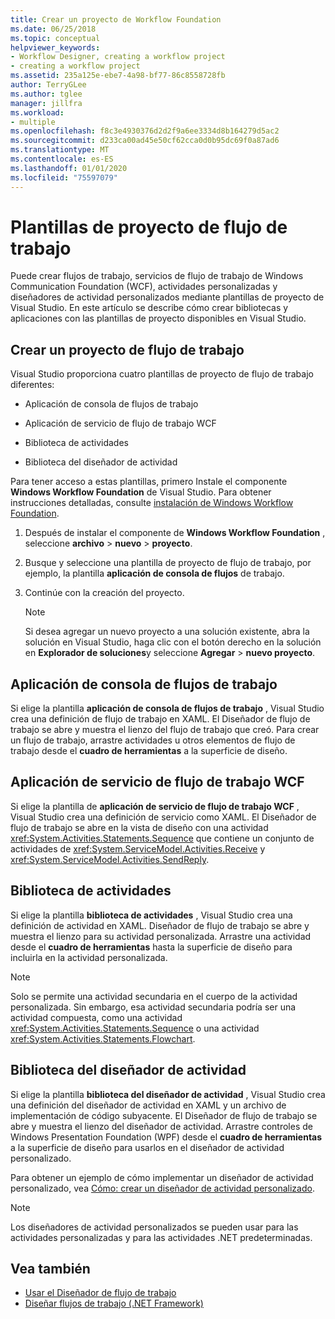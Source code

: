 ```yaml
---
title: Crear un proyecto de Workflow Foundation
ms.date: 06/25/2018
ms.topic: conceptual
helpviewer_keywords:
- Workflow Designer, creating a workflow project
- creating a workflow project
ms.assetid: 235a125e-ebe7-4a98-bf77-86c8558728fb
author: TerryGLee
ms.author: tglee
manager: jillfra
ms.workload:
- multiple
ms.openlocfilehash: f8c3e4930376d2d2f9a6ee3334d8b164279d5ac2
ms.sourcegitcommit: d233ca00ad45e50cf62cca0d0b95dc69f0a87ad6
ms.translationtype: MT
ms.contentlocale: es-ES
ms.lasthandoff: 01/01/2020
ms.locfileid: "75597079"
---
```

# <a name="workflow-project-templates"></a>Plantillas de proyecto de flujo de trabajo

Puede crear flujos de trabajo, servicios de flujo de trabajo de Windows Communication Foundation (WCF), actividades personalizadas y diseñadores de actividad personalizados mediante plantillas de proyecto de Visual Studio. En este artículo se describe cómo crear bibliotecas y aplicaciones con las plantillas de proyecto disponibles en Visual Studio.

## <a name="create-a-workflow-project"></a>Crear un proyecto de flujo de trabajo

Visual Studio proporciona cuatro plantillas de proyecto de flujo de trabajo diferentes:

- Aplicación de consola de flujos de trabajo

- Aplicación de servicio de flujo de trabajo WCF

- Biblioteca de actividades

- Biblioteca del diseñador de actividad

Para tener acceso a estas plantillas, primero Instale el componente **Windows Workflow Foundation** de Visual Studio. Para obtener instrucciones detalladas, consulte [instalación de Windows Workflow Foundation](developing-applications-with-the-workflow-designer.md#install-windows-workflow-foundation).

1. Después de instalar el componente de **Windows Workflow Foundation** , seleccione **archivo** > **nuevo** > **proyecto**.

1. Busque y seleccione una plantilla de proyecto de flujo de trabajo, por ejemplo, la plantilla **aplicación de consola de flujos** de trabajo.

1. Continúe con la creación del proyecto.

   > [!NOTE]
   > Si desea agregar un nuevo proyecto a una solución existente, abra la solución en Visual Studio, haga clic con el botón derecho en la solución en **Explorador de soluciones**y seleccione **Agregar** > **nuevo proyecto**.

## <a name="workflow-console-app"></a>Aplicación de consola de flujos de trabajo

Si elige la plantilla **aplicación de consola de flujos de trabajo** , Visual Studio crea una definición de flujo de trabajo en XAML. El Diseñador de flujo de trabajo se abre y muestra el lienzo del flujo de trabajo que creó. Para crear un flujo de trabajo, arrastre actividades u otros elementos de flujo de trabajo desde el **cuadro de herramientas** a la superficie de diseño.

## <a name="wcf-workflow-service-app"></a>Aplicación de servicio de flujo de trabajo WCF

Si elige la plantilla de **aplicación de servicio de flujo de trabajo WCF** , Visual Studio crea una definición de servicio como XAML. El Diseñador de flujo de trabajo se abre en la vista de diseño con una actividad <xref:System.Activities.Statements.Sequence> que contiene un conjunto de actividades de <xref:System.ServiceModel.Activities.Receive> y <xref:System.ServiceModel.Activities.SendReply>.

## <a name="activity-library"></a>Biblioteca de actividades

Si elige la plantilla **biblioteca de actividades** , Visual Studio crea una definición de actividad en XAML. Diseñador de flujo de trabajo se abre y muestra el lienzo para su actividad personalizada. Arrastre una actividad desde el **cuadro de herramientas** hasta la superficie de diseño para incluirla en la actividad personalizada.

> [!NOTE]
> Solo se permite una actividad secundaria en el cuerpo de la actividad personalizada. Sin embargo, esa actividad secundaria podría ser una actividad compuesta, como una actividad <xref:System.Activities.Statements.Sequence> o una actividad <xref:System.Activities.Statements.Flowchart>.

## <a name="activity-designer-library"></a>Biblioteca del diseñador de actividad

Si elige la plantilla **biblioteca del diseñador de actividad** , Visual Studio crea una definición del diseñador de actividad en XAML y un archivo de implementación de código subyacente. El Diseñador de flujo de trabajo se abre y muestra el lienzo del diseñador de actividad. Arrastre controles de Windows Presentation Foundation (WPF) desde el **cuadro de herramientas** a la superficie de diseño para usarlos en el diseñador de actividad personalizado.

Para obtener un ejemplo de cómo implementar un diseñador de actividad personalizado, vea [Cómo: crear un diseñador de actividad personalizado](/dotnet/framework/windows-workflow-foundation/how-to-create-a-custom-activity-designer).

> [!NOTE]
> Los diseñadores de actividad personalizados se pueden usar para las actividades personalizadas y para las actividades .NET predeterminadas.

## <a name="see-also"></a>Vea también

- [Usar el Diseñador de flujo de trabajo](developing-applications-with-the-workflow-designer.md)
- [Diseñar flujos de trabajo (.NET Framework)](/dotnet/framework/windows-workflow-foundation/designing-workflows)
